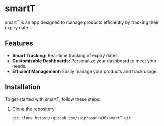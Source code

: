 # smartT

smartT is an app designed to manage products efficiently by tracking their expiry date.

## Features
- **Smart Tracking:** Real-time tracking of expiry dates.
- **Customizable Dashboards:** Personalize your dashboard to meet your needs.
- **Efficient Management:** Easily manage your products and track usage.

## Installation
To get started with smartT, follow these steps:

1. Clone the repository:
   ```bash
   git clone https://github.com/saiprasanna36/smartT.git
